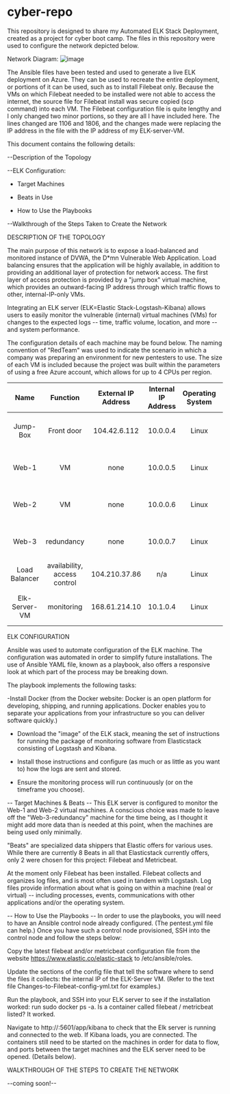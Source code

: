 # cyber-repo
This repository is designed to share my Automated ELK Stack Deployment, 
created as a project for cyber boot camp.
The files in this repository were used to configure the network depicted below.

Network Diagram:
![image](https://github.com/JaniceW777/cyber-repo/blob/main/Diagrams/Azure_NetworkDiagram_Spring2021Project.png)

The Ansible files have been tested and used to generate a live ELK deployment on Azure. 
They can be used to recreate the entire deployment, or portions of it can be used, such as to install Filebeat only.
Because the VMs on which Filebeat needed to be installed were not able to access the internet, 
the source file for Filebeat install was secure copied (scp command) into each VM.
The Filebeat configuration file is quite lengthy and I only changed two minor portions, so they are all I have included here.
The lines changed are 1106 and 1806, and the changes made were replacing the IP address in the file
with the IP address of my ELK-server-VM.


This document contains the following details:

--Description of the Topology


--ELK Configuration:

   - Target Machines

   - Beats in Use

   - How to Use the Playbooks


--Walkthrough of the Steps Taken to Create the Network




DESCRIPTION OF THE TOPOLOGY

The main purpose of this network is to expose a load-balanced and monitored instance of DVWA, the D*mn Vulnerable Web Application.
Load balancing ensures that the application will be highly available, in addition to providing an additional layer of protection for network access.
The first layer of access protection is provided by a "jump box" virtual machine, which provides an outward-facing IP address through which traffic flows to other, internal-IP-only VMs.

Integrating an ELK server (ELK=Elastic Stack-Logstash-Kibana) allows users to easily monitor the vulnerable (internal) virtual machines (VMs) for changes to the expected logs -- time, traffic volume, location, and more -- and system performance.

The configuration details of each machine may be found below. 
The naming convention of "RedTeam" was used to indicate the scenario in which a company was preparing an environment for new pentesters to use.
The size of each VM is included because the project was built within the parameters of using a free Azure account, which allows for up to 4 CPUs per region.


**Name**|**Function**|**External IP Address**|**Internal IP Address**|**Operating System**|**Size**
:-----:|:-----:|:-----:|:-----:|:-----:|:-----:
Jump-Box|Front door|104.42.6.112|10.0.0.4|Linux|1 cpu, 2 ram
Web-1|VM|none|10.0.0.5|Linux|1 cpu, 2 ram
Web-2|VM|none|10.0.0.6|Linux|1 cpu, 2 ram
Web-3|redundancy|none|10.0.0.7|Linux|1 cpu, 2 ram
Load Balancer|availability, access control|104.210.37.86|n/a|Linux|n/a
Elk-Server-VM|monitoring|168.61.214.10|10.1.0.4|Linux|2 cpu, 8 ram




ELK CONFIGURATION

Ansible was used to automate configuration of the ELK machine. 
The configuration was automated in order to simplify future installations.
The use of Ansible YAML file, known as a playbook, also offers a responsive look at which part of the process may be breaking down.

The playbook implements the following tasks:

-Install Docker
(from the Docker website: Docker is an open platform for developing, shipping, and running applications. Docker enables you to separate your applications from your infrastructure so you can deliver software quickly.)

- Download the "image" of the ELK stack, meaning the set of instructions for running the package of monitoring software from Elasticstack consisting of Logstash and Kibana.

- Install those instructions and configure (as much or as little as you want to) how the logs are sent and stored.

- Ensure the monitoring process will run continuously (or on the timeframe you choose).


-- Target Machines & Beats -- 
This ELK server is configured to monitor the Web-1 and Web-2 virtual machines. A conscious choice was made to leave off the "Web-3-redundancy" machine for the time being, as I thought it might add more data than is needed at this point, when the machines are being used only minimally.

"Beats" are specialized data shippers that Elastic offers for various uses. While there are currently 8 Beats in all that Elasticstack currently offers, only 2 were chosen for this project: Filebeat and Metricbeat.

At the moment only Filebeat has been installed. Filebeat collects and organizes log files, and is most often used in tandem with Logstash. 
Log files provide information about what is going on within a machine (real or virtual) -- 
including processes, events, communications with other applications and/or the operating system.


-- How to Use the Playbooks --
In order to use the playbooks, you will need to have an Ansible control node already configured. (The pentest.yml file can help.)
Once you have such a control node provisioned, SSH into the control node and follow the steps below:

Copy the latest filebeat and/or metricbeat configuration file from the website https://www.elastic.co/elastic-stack to /etc/ansible/roles.

Update the sections of the config file that tell the software where to send the files it collects: the internal IP of the ELK-Server VM. (Refer to the text file Changes-to-Filebeat-config-yml.txt for examples.)

Run the playbook, and SSH into your ELK server to see if the installation worked: run sudo docker ps -a. Is a container called filebeat / metricbeat listed? It worked.

Navigate to http://<Public-IP of Your ELK Server>:5601/app/kibana to check that the Elk server is running and connected to the web. If Kibana loads, you are connected. The containers still need to be started on the machines in order for data to flow, and ports between the target machines and the ELK server need to be opened. (Details below).



WALKTHROUGH OF THE STEPS TO CREATE THE NETWORK

--coming soon!--
